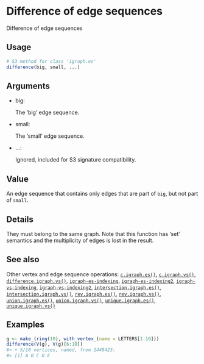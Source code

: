 # Difference of edge sequences

Difference of edge sequences

## Usage

``` r
# S3 method for class 'igraph.es'
difference(big, small, ...)
```

## Arguments

- big:

  The ‘big’ edge sequence.

- small:

  The ‘small’ edge sequence.

- ...:

  Ignored, included for S3 signature compatibility.

## Value

An edge sequence that contains only edges that are part of `big`, but
not part of `small`.

## Details

They must belong to the same graph. Note that this function has ‘set’
semantics and the multiplicity of edges is lost in the result.

## See also

Other vertex and edge sequence operations:
[`c.igraph.es()`](https://r.igraph.org/reference/c.igraph.es.md),
[`c.igraph.vs()`](https://r.igraph.org/reference/c.igraph.vs.md),
[`difference.igraph.vs()`](https://r.igraph.org/reference/difference.igraph.vs.md),
[`igraph-es-indexing`](https://r.igraph.org/reference/igraph-es-indexing.md),
[`igraph-es-indexing2`](https://r.igraph.org/reference/igraph-es-indexing2.md),
[`igraph-vs-indexing`](https://r.igraph.org/reference/igraph-vs-indexing.md),
[`igraph-vs-indexing2`](https://r.igraph.org/reference/igraph-vs-indexing2.md),
[`intersection.igraph.es()`](https://r.igraph.org/reference/intersection.igraph.es.md),
[`intersection.igraph.vs()`](https://r.igraph.org/reference/intersection.igraph.vs.md),
[`rev.igraph.es()`](https://r.igraph.org/reference/rev.igraph.es.md),
[`rev.igraph.vs()`](https://r.igraph.org/reference/rev.igraph.vs.md),
[`union.igraph.es()`](https://r.igraph.org/reference/union.igraph.es.md),
[`union.igraph.vs()`](https://r.igraph.org/reference/union.igraph.vs.md),
[`unique.igraph.es()`](https://r.igraph.org/reference/unique.igraph.es.md),
[`unique.igraph.vs()`](https://r.igraph.org/reference/unique.igraph.vs.md)

## Examples

``` r
g <- make_(ring(10), with_vertex_(name = LETTERS[1:10]))
difference(V(g), V(g)[6:10])
#> + 5/10 vertices, named, from 1448423:
#> [1] A B C D E
```
